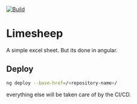 [![Build](https://github.com/wgnrd/limesheep/actions/workflows/main.yml/badge.svg)](https://github.com/wgnrd/limesheep/actions/workflows/main.yml)
# Limesheep

A simple excel sheet. But its done in angular.

## Deploy
```bash
ng deploy --base-href=/<repository-name>/
```
everything else will be taken care of by the CI/CD.
